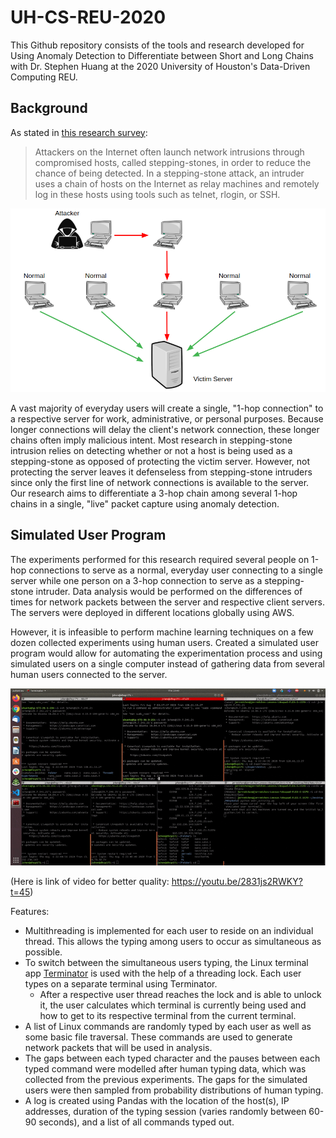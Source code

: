 # UH-CS-REU-2020

This Github repository consists of the tools and research developed for Using Anomaly Detection to Differentiate between Short and Long Chains with Dr. Stephen Huang at the 2020 University of Houston's Data-Driven Computing REU.

## Background

As stated in [this research survey](https://jwcn-eurasipjournals.springeropen.com/articles/10.1186/s13638-018-1303-2#Abs1):
>Attackers on the Internet often launch network intrusions through compromised hosts, called stepping-stones, in order to reduce the chance of being detected. In a stepping-stone attack, an intruder uses a chain of hosts on the Internet as relay machines and remotely log in these hosts using tools such as telnet, rlogin, or SSH.

![](https://github.com/jerredchen/UH-CS-REU-2020/blob/master/stepping-stone-diagram.png)

A vast majority of everyday users will create a single, "1-hop connection" to a respective server for work, administrative, or personal purposes. Because longer connections will delay the client's network connection, these longer chains often imply malicious intent. Most research in stepping-stone intrusion relies on detecting whether or not a host is being used as a stepping-stone as opposed of protecting the victim server. However, not protecting the server leaves it defenseless from stepping-stone intruders since only the first line of network connections is available to the server. Our research aims to differentiate a 3-hop chain among several 1-hop chains in a single, "live" packet capture using anomaly detection.

## Simulated User Program

The experiments performed for this research required several people on 1-hop connections to serve as a normal, everyday user connecting to a single server while one person on a 3-hop connection to serve as a stepping-stone intruder. Data analysis would be performed on the differences of times for network packets between the server and respective client servers. The servers were deployed in different locations globally using AWS.

However, it is infeasible to perform machine learning techniques on a few dozen collected experiments using human users. Created a simulated user program would allow for automating the experimentation process and using simulated users on a single computer instead of gathering data from several human users connected to the server.

![](https://github.com/jerredchen/UH-CS-REU-2020/blob/master/simulated-users.gif)

(Here is link of video for better quality: https://youtu.be/2831js2RWKY?t=45)

Features:
- Multithreading is implemented for each user to reside on an individual thread. This allows the typing among users to occur as simultaneous as possible.
- To switch between the simultaneous users typing, the Linux terminal app [Terminator](https://gnometerminator.blogspot.com/p/introduction.html) is used with the help of a threading lock. Each user types on a separate terminal using Terminator.
  - After a respective user thread reaches the lock and is able to unlock it, the user calculates which terminal is currently being used and how to get to its respective terminal from the current terminal.
- A list of Linux commands are randomly typed by each user as well as some basic file traversal. These commands are used to generate network packets that will be used in analysis.
- The gaps between each typed character and the pauses between each typed command were modelled after human typing data, which was collected from the previous experiments. The gaps for the simulated users were then sampled from probability distributions of human typing.
- A log is created using Pandas with the location of the host(s), IP addresses, duration of the typing session (varies randomly between 60-90 seconds), and a list of all commands typed out.
